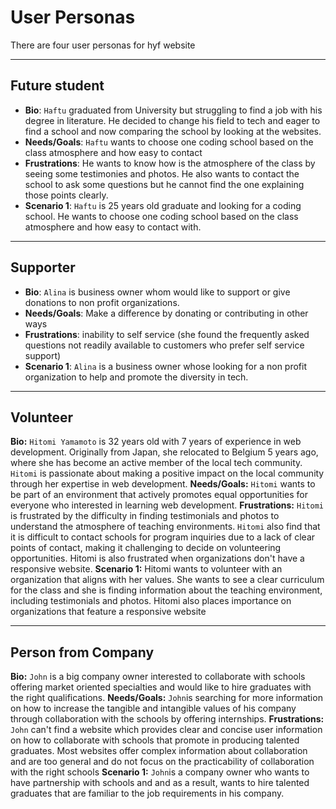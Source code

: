 # User Personas

<!-- some introduction -->

There are four user personas for hyf website

---

<!-- a persona -->

## Future student

- **Bio**: `Haftu` graduated from University but struggling to find a job with his
  degree in literature. He decided to change his field to tech and eager to find
  a school and now comparing the school by looking at the websites.
- **Needs/Goals**: `Haftu` wants to choose one coding school based on the class
  atmosphere and how easy to contact
- **Frustrations**: He wants to know how is the atmosphere of the class by
  seeing some testimonies and photos. He also wants to contact the school to ask
  some questions but he cannot find the one explaining those points clearly.
- **Scenario 1**: `Haftu` is 25 years old graduate and looking for a coding
  school. He wants to choose one coding school based on the class atmosphere and
  how easy to contact with.

---

<!-- more personas ... -->

## Supporter

- **Bio**: `Alina` is business owner whom would like to support or give donations
  to non profit organizations.
- **Needs/Goals**: Make a difference by donating or contributing in other ways
- **Frustrations**: inability to self service (she found the frequently asked
  questions not readily available to customers who prefer self service support)
- **Scenario 1**: `Alina` is a business owner whose looking for a non profit
  organization to help and promote the diversity in tech.

---

<!-- more personas ... -->

## Volunteer

**Bio:** `Hitomi Yamamoto` is 32 years old with 7 years of experience in web
development. Originally from Japan, she relocated to Belgium 5 years ago, where
she has become an active member of the local tech community. `Hitomi` is
passionate about making a positive impact on the local community through her
expertise in web development. **Needs/Goals:** `Hitomi` wants to be part of an
environment that actively promotes equal opportunities for everyone who
interested in learning web development. **Frustrations:** `Hitomi` is frustrated
by the difficulty in finding testimonials and photos to understand the
atmosphere of teaching environments. `Hitomi` also find that it is difficult to
contact schools for program inquiries due to a lack of clear points of contact,
making it challenging to decide on volunteering opportunities. Hitomi is also
frustrated when organizations don't have a responsive website. **Scenario 1:**
Hitomi wants to volunteer with an organization that aligns with her values. She
wants to see a clear curriculum for the class and she is finding information
about the teaching environment, including testimonials and photos. Hitomi also
places importance on organizations that feature a responsive website

---

<!-- more personas ... -->

## Person from Company

**Bio:** `John` is a big company owner interested to collaborate with schools
offering market oriented specialties and would like to hire graduates with the
right qualifications. **Needs/Goals:** `John`is searching for more information
on how to increase the tangible and intangible values of his company through
collaboration with the schools by offering internships. **Frustrations:** `John`
can't find a website which provides clear and concise user information on how to
collaborate with schools that promote in producing talented graduates. Most
websites offer complex information about collaboration and are too general and
do not focus on the practicability of collaboration with the right schools
**Scenario 1:** `John`is a company owner who wants to have partnership with
schools and and as a result, wants to hire talented graduates that are familiar
to the job requirements in his company.
